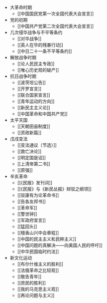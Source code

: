 - 大革命时期
    - [[中国国民党第一次全国代表大会宣言]]
- 党的初期
    - [[中国共产党第二次全国代表大会宣言]]
- 几次侵华战争与不平等条约
    - [[对华战争]]
    - [[英人在华的残暴行动]]
    - [[中日二十一条不平等条约]]
- 解放战争时期
    - [[论人民民主专政]]
    - [[唯心历史观的破产]]
- 抗日战争时期
    - [[波茨坦公告]]
    - [[开罗宣言]]
    - [[联合国家宣言]]
    - [[青年运动的方向]]
    - [[新民主主义论]]
    - [[中国革命和中国共产党]]
- 太平天国
    - [[天朝田亩制度]]
    - [[资政新篇]]
- 戊戌变法
    - [[变法通议（节选）]]
    - [[救亡决论]]
    - [[明定国是诏]]
    - [[上清帝第二书]]
    - [[原强]]
- 辛亥革命
    - [[《民报》发刊词]]
    - [[《民报》与《新民丛报》辩驳之纲领]]
    - [[驳康有为论革命书]]
    - [[告各友邦书]]
    - [[革命军]]
    - [[警世钟]]
    - [[军政府宣言]]
    - [[猛回头]]
    - [[檀香山兴中会章程]]
    - [[中国的民主主义和民粹主义]]
    - [[中国问题的真解决——向美国人民的呼吁]]
    - [[中华民国临时约法]]
- 新文化运动
    - [[布尔什维主义的胜利]]
    - [[法俄革命之比较观]]
    - [[敬告青年]]
    - [[庶民的胜利]]
    - [[我的马克思主义观]]
    - [[再论问题与主义]]
